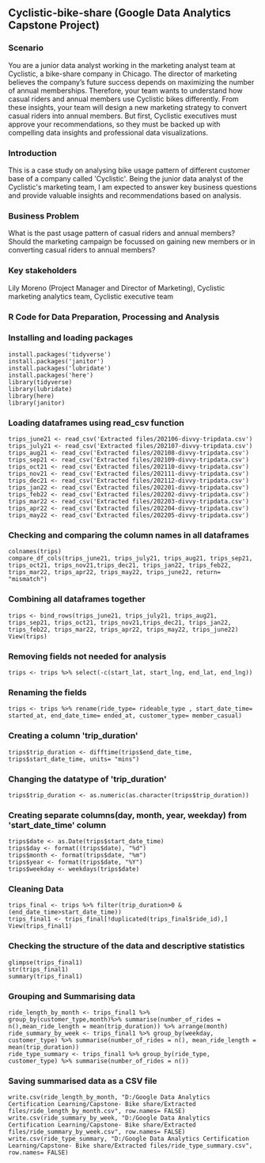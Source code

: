 ## Cyclistic-bike-share (Google Data Analytics Capstone Project)

### Scenario
You are a junior data analyst working in the marketing analyst team at Cyclistic, a bike-share company in Chicago. The director of marketing believes the company’s future success depends on maximizing the number of annual memberships. Therefore, your team wants to understand how casual riders and annual members use Cyclistic bikes differently. From these insights, your team will design a new marketing strategy to convert casual riders into annual members. But first, Cyclistic executives must approve your recommendations, so they must be backed up with compelling data insights and professional data visualizations.

### Introduction
This is a case study on analysing bike usage pattern of different customer base of a company called 'Cyclistic'. Being the junior data analyst of the Cyclistic's marketing team, I am expected to answer key business questions and provide valuable insights and recommendations based on analysis.

### Business Problem
What is the past usage pattern of casual riders and annual members?
Should the marketing campaign be focussed on gaining new members or in converting casual riders to annual members?

### Key stakeholders
Lily Moreno (Project Manager and Director of Marketing), Cyclistic marketing analytics team, Cyclistic executive team

### R Code for Data Preparation, Processing and Analysis
### Installing and loading packages
```{r Installing and Loading Packages}
install.packages('tidyverse')
install.packages('janitor')
install.packages('lubridate')
install.packages('here')
library(tidyverse)
library(lubridate)
library(here)
library(janitor)
```

### Loading dataframes using read_csv function  
```{r Loading dataframes using read_csv function}
trips_june21 <- read_csv('Extracted files/202106-divvy-tripdata.csv')
trips_july21 <- read_csv('Extracted files/202107-divvy-tripdata.csv')
trips_aug21 <- read_csv('Extracted files/202108-divvy-tripdata.csv')
trips_sep21 <- read_csv('Extracted files/202109-divvy-tripdata.csv')
trips_oct21 <- read_csv('Extracted files/202110-divvy-tripdata.csv')
trips_nov21 <- read_csv('Extracted files/202111-divvy-tripdata.csv')
trips_dec21 <- read_csv('Extracted files/202112-divvy-tripdata.csv')
trips_jan22 <- read_csv('Extracted files/202201-divvy-tripdata.csv')
trips_feb22 <- read_csv('Extracted files/202202-divvy-tripdata.csv')
trips_mar22 <- read_csv('Extracted files/202203-divvy-tripdata.csv')
trips_apr22 <- read_csv('Extracted files/202204-divvy-tripdata.csv')
trips_may22 <- read_csv('Extracted files/202205-divvy-tripdata.csv')
```

### Checking and comparing the column names in all dataframes
```{r Checking and comparing Column names}
colnames(trips)
compare_df_cols(trips_june21, trips_july21, trips_aug21, trips_sep21, trips_oct21, trips_nov21,trips_dec21, trips_jan22, trips_feb22, trips_mar22, trips_apr22, trips_may22, trips_june22, return= "mismatch")
```

### Combining all dataframes together
```{r Binding dataframes}
trips <- bind_rows(trips_june21, trips_july21, trips_aug21, trips_sep21, trips_oct21, trips_nov21,trips_dec21, trips_jan22, trips_feb22, trips_mar22, trips_apr22, trips_may22, trips_june22)
View(trips)
```

### Removing fields not needed for analysis
```{r Removing Columns}
trips <- trips %>% select(-c(start_lat, start_lng, end_lat, end_lng))
```

### Renaming the fields
```{r Renaming Columns}
trips <- trips %>% rename(ride_type= rideable_type , start_date_time= started_at, end_date_time= ended_at, customer_type= member_casual)
```

### Creating a column 'trip_duration'
```{r Creating Column}
trips$trip_duration <- difftime(trips$end_date_time, trips$start_date_time, units= "mins")
```

### Changing the datatype of 'trip_duration'
```{r Changing datatype}
trips$trip_duration <- as.numeric(as.character(trips$trip_duration))
```

### Creating separate columns(day, month, year, weekday) from 'start_date_time' column
```{r Creating day, month, year, weekday columns}
trips$date <- as.Date(trips$start_date_time)
trips$day <- format((trips$date), "%d")
trips$month <- format(trips$date, "%m")
trips$year <- format(trips$date, "%Y")
trips$weekday <- weekdays(trips$date)
```

### Cleaning Data
```{r Data Cleaning}
trips_final <- trips %>% filter(trip_duration>0 & (end_date_time>start_date_time))
trips_final1 <- trips_final[!duplicated(trips_final$ride_id),]
View(trips_final1)
```

### Checking the structure of the data and descriptive statistics
```{r Descriptive Statistics}
glimpse(trips_final1)
str(trips_final1)
summary(trips_final1)
```

### Grouping and Summarising data
```{r Summarizing Data}
ride_length_by_month <- trips_final1 %>% group_by(customer_type,month)%>% summarise(number_of_rides = n(),mean_ride_length = mean(trip_duration)) %>% arrange(month)
ride_summary_by_week <- trips_final1 %>% group_by(weekday, customer_type) %>% summarise(number_of_rides = n(), mean_ride_length = mean(trip_duration))
ride_type_summary <- trips_final1 %>% group_by(ride_type, customer_type) %>% summarise(number_of_rides = n()) 
```

### Saving summarised data as a CSV file
```{r Saving Data}
write.csv(ride_length_by_month, "D:/Google Data Analytics Certification Learning/Capstone- Bike share/Extracted files/ride_length_by_month.csv", row.names= FALSE)
write.csv(ride_summary_by_week, "D:/Google Data Analytics Certification Learning/Capstone- Bike share/Extracted files/ride_summary_by_week.csv", row.names= FALSE)
write.csv(ride_type_summary, "D:/Google Data Analytics Certification Learning/Capstone- Bike share/Extracted files/ride_type_summary.csv", row.names= FALSE)
```

